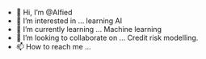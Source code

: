 - 👋 Hi, I’m @AIfied
- 👀 I’m interested in ... learning AI
- 🌱 I’m currently learning ... Machine learning
- 💞️ I’m looking to collaborate on ... Credit risk modelling.
- 📫 How to reach me ...

<!---
AIfied/AIfied is a ✨ special ✨ repository because its `README.md` (this file) appears on your GitHub profile.
You can click the Preview link to take a look at your changes.
--->
